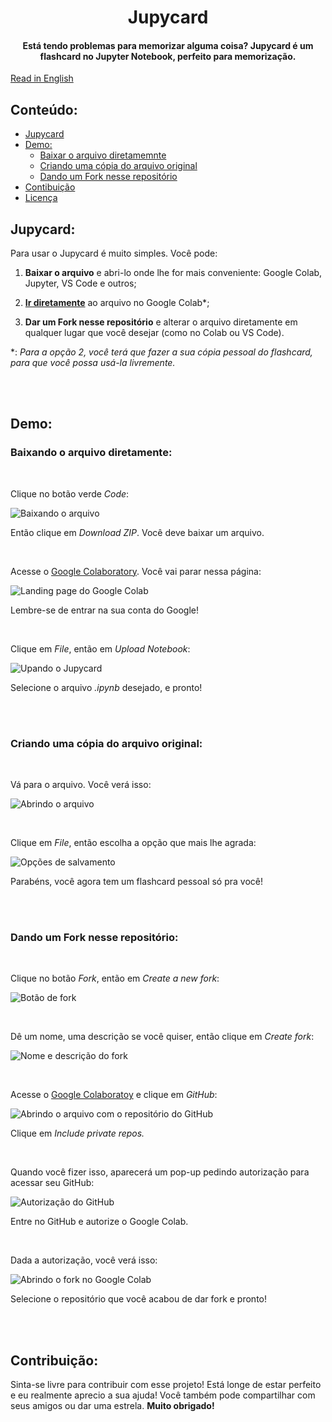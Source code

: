 <h1 align="center"> Jupycard</h1>

<div align="center">
<h4>Está tendo problemas para memorizar alguma coisa? Jupycard é um flashcard no Jupyter Notebook, perfeito para memorização.</h4>
</div>

[Read in English](/readme.md)

<h2>Conteúdo:</h2>

- [Jupycard](#jupycard)
- [Demo:](#demo)
    - [Baixar o arquivo diretamemnte](#baixando-o-arquivo-diretamente)
    - [Criando uma cópia do arquivo original](#criando-uma-cópia-do-arquivo-original)
    - [Dando um Fork nesse repositório](#dando-um-fork-nesse-repositório)
- [Contibuição](#contribuição)
- [Licença](/Jupycard/license.md)

## Jupycard:

Para usar o Jupycard é muito simples. Você pode:

1. **Baixar o arquivo** e abri-lo onde lhe for mais conveniente: Google Colab, Jupyter, VS Code e outros;

2. **[Ir diretamente](https://colab.research.google.com/drive/15n4szAatgZnPKI4pAdXCmKEUJBiQp1Uk?usp=sharing")** ao arquivo no Google Colab*;

3. **Dar um Fork nesse repositório** e alterar o arquivo diretamente em qualquer lugar que você desejar (como no Colab ou VS Code).

*: *Para a opção 2, você terá que fazer a sua cópia pessoal do flashcard, para que você possa usá-la livremente.*

<br />
<br />

## Demo:

### Baixando o arquivo diretamente:
<br />

Clique no botão verde *Code*:

![Baixando o arquivo](/Jupycard/src/option1-step1-downloading-file.jpg) 

Então clique em *Download ZIP*. Você deve baixar um arquivo.

<br />

Acesse o [Google Colaboratory](https://colab.research.google.com). Você vai parar nessa página:

![Landing page do Google Colab](/Jupycard/src/option1-step2-google-colab.jpg)

Lembre-se de entrar na sua conta do Google!

<br />

Clique em *File*, então em *Upload Notebook*:

![Upando o Jupycard](/Jupycard/src/option1-step3-uploading-jupycard.jpg)

Selecione o arquivo *.ipynb* desejado, e pronto!

<br />
<br />

### Criando uma cópia do arquivo original:
<br />

Vá para o arquivo. Você verá isso:

![Abrindo o arquivo](/Jupycard/src/option2-step1-go-to-file.jpg)

<br />

Clique em *File*, então escolha a opção que mais lhe agrada:

![Opções de salvamento](/Jupycard/src/option2-step2-save-file.jpg)

Parabéns, você agora tem um flashcard pessoal só pra você!

<br />
<br />

### Dando um Fork nesse repositório:
<br />

Clique no botão *Fork*, então em *Create a new fork*:

![Botão de fork](/Jupycard/src/option3-step1-creating-a-fork.jpg)

<br />

Dê um nome, uma descrição se você quiser, então clique em *Create fork*:

![Nome e descrição do fork](/Jupycard/src/option3-step2-naming-the-fork.jpg)

<br />

Acesse o [Google Colaboratoy](https://colab.research.google.com) e clique em *GitHub*:

![Abrindo o arquivo com o repositório do GitHub](/Jupycard/src/option3-step3-github-to-colab.jpg)

Clique em *Include private repos.*

<br />

Quando você fizer isso, aparecerá um pop-up pedindo autorização para acessar seu GitHub:

![Autorização do GitHub](/Jupycard/src/option3-step4-authorization.jpg)

Entre no GitHub e autorize o Google Colab.

<br />

Dada a autorização, você verá isso:

![Abrindo o fork no Google Colab](/Jupycard/src/option3-step5-opening-fork-in-colab.jpg)

Selecione o repositório que você acabou de dar fork e pronto!

<br />
<br />

## Contribuição:
Sinta-se livre para contribuir com esse projeto! Está longe de estar perfeito e eu realmente aprecio a sua ajuda! Você também pode compartilhar com seus amigos ou dar uma estrela. **Muito obrigado!**
